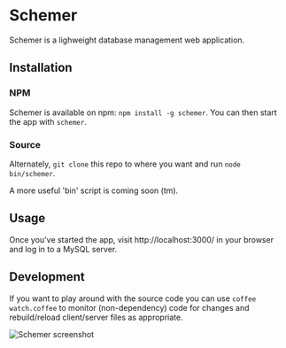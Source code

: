 # Schemer

Schemer is a lighweight database management web application.

## Installation

### NPM

Schemer is available on npm: `npm install -g schemer`.  You can then start the app with `schemer`.

### Source

Alternately, `git clone` this repo to where you want and run `node bin/schemer`.

A more useful 'bin' script is coming soon (tm).

## Usage

Once you've started the app, visit http://localhost:3000/ in your browser and log in to a
MySQL server.

## Development

If you want to play around with the source code you can use `coffee watch.coffee` to monitor
(non-dependency) code for changes and rebuild/reload client/server files as appropriate.

![Schemer screenshot](http://connec.github.com/schemer/images/screenshots/1.png)